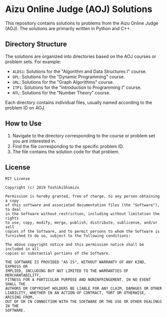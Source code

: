 # Aizu Online Judge (AOJ) Solutions

This repository contains solutions to problems from the Aizu Online Judge (AOJ). The solutions are primarily written in Python and C++.

## Directory Structure

The solutions are organized into directories based on the AOJ courses or problem sets. For example:

- `ALDS1`: Solutions for the "Algorithm and Data Structures I" course.
- `DPL`: Solutions for the "Dynamic Programming" course.
- `GRL`: Solutions for the "Graph Algorithms" course.
- `ITP1`: Solutions for the "Introduction to Programming I" course.
- `NTL`: Solutions for the "Number Theory" course.

Each directory contains individual files, usually named according to the problem ID on AOJ.

## How to Use

1.  Navigate to the directory corresponding to the course or problem set you are interested in.
2.  Find the file corresponding to the specific problem ID.
3.  The file contains the solution code for that problem.

## License

```
MIT License

Copyright (c) 2019 ToshikiShimizu

Permission is hereby granted, free of charge, to any person obtaining a copy
of this software and associated documentation files (the "Software"), to deal
in the Software without restriction, including without limitation the rights
to use, copy, modify, merge, publish, distribute, sublicense, and/or sell
copies of the Software, and to permit persons to whom the Software is
furnished to do so, subject to the following conditions:

The above copyright notice and this permission notice shall be included in all
copies or substantial portions of the Software.

THE SOFTWARE IS PROVIDED "AS IS", WITHOUT WARRANTY OF ANY KIND, EXPRESS OR
IMPLIED, INCLUDING BUT NOT LIMITED TO THE WARRANTIES OF MERCHANTABILITY,
FITNESS FOR A PARTICULAR PURPOSE AND NONINFRINGEMENT. IN NO EVENT SHALL THE
AUTHORS OR COPYRIGHT HOLDERS BE LIABLE FOR ANY CLAIM, DAMAGES OR OTHER
LIABILITY, WHETHER IN AN ACTION OF CONTRACT, TORT OR OTHERWISE, ARISING FROM,
OUT OF OR IN CONNECTION WITH THE SOFTWARE OR THE USE OR OTHER DEALINGS IN THE
SOFTWARE.
```

